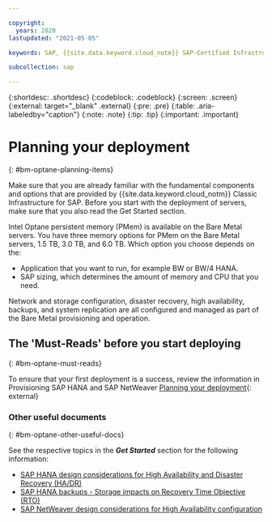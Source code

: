 ```yaml
---

copyright:
  years: 2020
lastupdated: "2021-05-05"

keywords: SAP, {{site.data.keyword.cloud_notm}} SAP-Certified Infrastructure, {{site.data.keyword.ibm_cloud_sap}}, SAP Workloads

subcollection: sap

---
```


{:shortdesc: .shortdesc}
{:codeblock: .codeblock}
{:screen: .screen}
{:external: target="_blank" .external}
{:pre: .pre}
{:table: .aria-labeledby="caption"}
{:note: .note}
{:tip: .tip}
{:important: .important}

# Planning your deployment
{: #bm-optane-planning-items}

Make sure that you are already familiar with the fundamental components and options that are provided by {{site.data.keyword.cloud_notm}} Classic Infrastructure for SAP. Before you start with the deployment of servers, make sure that you also read the Get Started section.

Intel Optane persistent memory (PMem) is available on the Bare Metal servers. You have three memory options for PMem on the Bare Metal servers, 1.5 TB, 3.0 TB, and 6.0 TB. Which option you choose depends on the:

*  Application that you want to run, for example BW or BW/4 HANA. 
*  SAP sizing, which determines the amount of memory and CPU that you need.

Network and storage configuration, disaster recovery, high availability, backups, and system replication are all configured and managed as part of the Bare Metal provisioning and operation. 

## The 'Must-Reads' before you start deploying
{: #bm-optane-must-reads}

To ensure that your first deployment is a success, review the information in Provisioning SAP HANA and SAP NetWeaver [Planning your deployment](https://test.cloud.ibm.com/docs/sap?topic=sap-bm-planning-items#bm-must-reads){: external}

### Other useful documents
{: #bm-optane-other-useful-docs}

See the respective topics in the **_Get Started_** section for the following information:
* [SAP HANA design considerations for High Availability and Disaster Recovery (HA/DR)](/docs/sap?topic=sap-hana-design-considerations#hana-ha)
* [SAP HANA backups - Storage impacts on Recovery Time Objective (RTO)](/docs/sap?topic=sap-storage-design-considerations#storage-performance-backup-rto)
* [SAP NetWeaver design considerations for High Availability configuration](/docs/sap?topic=sap-netweaver-design-considerations#netweaver-ha)

